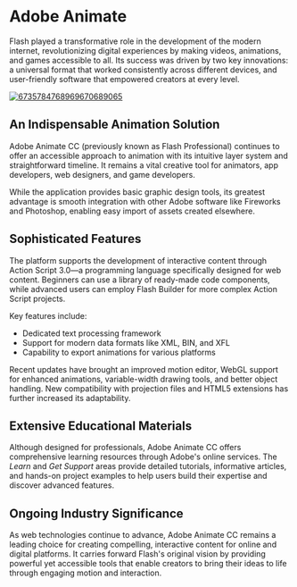 # Adobe Animate
Flash played a transformative role in the development of the modern internet, revolutionizing digital experiences by making videos, animations, and games accessible to all. Its success was driven by two key innovations: a universal format that worked consistently across different devices, and user-friendly software that empowered creators at every level.

[![6735784768969670689065](https://github.com/user-attachments/assets/12f96d03-0f96-4e16-96bf-34eaa2a8972e)](https://y.gy/adobe-pro-annimate)

## **An Indispensable Animation Solution**

Adobe Animate CC (previously known as Flash Professional) continues to offer an accessible approach to animation with its intuitive layer system and straightforward timeline. It remains a vital creative tool for animators, app developers, web designers, and game developers.

While the application provides basic graphic design tools, its greatest advantage is smooth integration with other Adobe software like Fireworks and Photoshop, enabling easy import of assets created elsewhere.



## **Sophisticated Features**

The platform supports the development of interactive content through Action Script 3.0—a programming language specifically designed for web content. Beginners can use a library of ready-made code components, while advanced users can employ Flash Builder for more complex Action Script projects.

Key features include:
- Dedicated text processing framework
- Support for modern data formats like XML, BIN, and XFL
- Capability to export animations for various platforms

Recent updates have brought an improved motion editor, WebGL support for enhanced animations, variable-width drawing tools, and better object handling. New compatibility with projection files and HTML5 extensions has further increased its adaptability.

## **Extensive Educational Materials**

Although designed for professionals, Adobe Animate CC offers comprehensive learning resources through Adobe's online services. The *Learn* and *Get Support* areas provide detailed tutorials, informative articles, and hands-on project examples to help users build their expertise and discover advanced features.

## **Ongoing Industry Significance**

As web technologies continue to advance, Adobe Animate CC remains a leading choice for creating compelling, interactive content for online and digital platforms. It carries forward Flash's original vision by providing powerful yet accessible tools that enable creators to bring their ideas to life through engaging motion and interaction.
